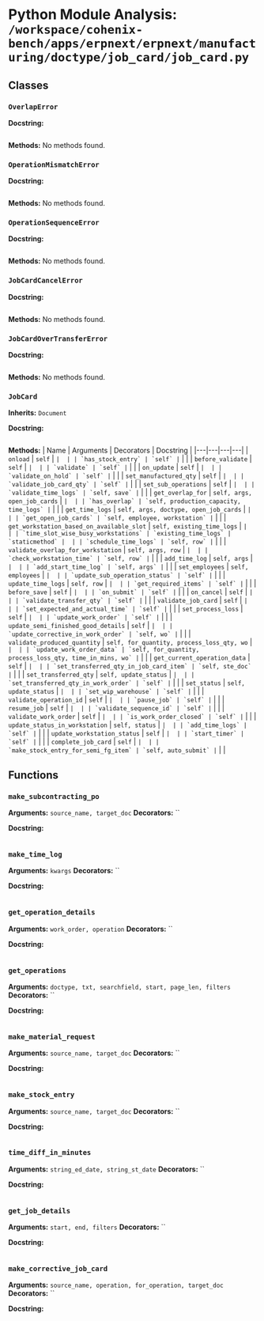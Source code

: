 # Python Module Analysis: `/workspace/cohenix-bench/apps/erpnext/erpnext/manufacturing/doctype/job_card/job_card.py`

## Classes

### `OverlapError`


**Docstring:**
```

```

**Methods:**
No methods found.

### `OperationMismatchError`


**Docstring:**
```

```

**Methods:**
No methods found.

### `OperationSequenceError`


**Docstring:**
```

```

**Methods:**
No methods found.

### `JobCardCancelError`


**Docstring:**
```

```

**Methods:**
No methods found.

### `JobCardOverTransferError`


**Docstring:**
```

```

**Methods:**
No methods found.

### `JobCard`
**Inherits:** `Document`


**Docstring:**
```

```

**Methods:**
| Name | Arguments | Decorators | Docstring |
|---|---|---|---|
| `onload` | `self` | `` |  |
| `has_stock_entry` | `self` | `` |  |
| `before_validate` | `self` | `` |  |
| `validate` | `self` | `` |  |
| `on_update` | `self` | `` |  |
| `validate_on_hold` | `self` | `` |  |
| `set_manufactured_qty` | `self` | `` |  |
| `validate_job_card_qty` | `self` | `` |  |
| `set_sub_operations` | `self` | `` |  |
| `validate_time_logs` | `self, save` | `` |  |
| `get_overlap_for` | `self, args, open_job_cards` | `` |  |
| `has_overlap` | `self, production_capacity, time_logs` | `` |  |
| `get_time_logs` | `self, args, doctype, open_job_cards` | `` |  |
| `get_open_job_cards` | `self, employee, workstation` | `` |  |
| `get_workstation_based_on_available_slot` | `self, existing_time_logs` | `` |  |
| `time_slot_wise_busy_workstations` | `existing_time_logs` | `staticmethod` |  |
| `schedule_time_logs` | `self, row` | `` |  |
| `validate_overlap_for_workstation` | `self, args, row` | `` |  |
| `check_workstation_time` | `self, row` | `` |  |
| `add_time_log` | `self, args` | `` |  |
| `add_start_time_log` | `self, args` | `` |  |
| `set_employees` | `self, employees` | `` |  |
| `update_sub_operation_status` | `self` | `` |  |
| `update_time_logs` | `self, row` | `` |  |
| `get_required_items` | `self` | `` |  |
| `before_save` | `self` | `` |  |
| `on_submit` | `self` | `` |  |
| `on_cancel` | `self` | `` |  |
| `validate_transfer_qty` | `self` | `` |  |
| `validate_job_card` | `self` | `` |  |
| `set_expected_and_actual_time` | `self` | `` |  |
| `set_process_loss` | `self` | `` |  |
| `update_work_order` | `self` | `` |  |
| `update_semi_finished_good_details` | `self` | `` |  |
| `update_corrective_in_work_order` | `self, wo` | `` |  |
| `validate_produced_quantity` | `self, for_quantity, process_loss_qty, wo` | `` |  |
| `update_work_order_data` | `self, for_quantity, process_loss_qty, time_in_mins, wo` | `` |  |
| `get_current_operation_data` | `self` | `` |  |
| `set_transferred_qty_in_job_card_item` | `self, ste_doc` | `` |  |
| `set_transferred_qty` | `self, update_status` | `` |  |
| `set_transferred_qty_in_work_order` | `self` | `` |  |
| `set_status` | `self, update_status` | `` |  |
| `set_wip_warehouse` | `self` | `` |  |
| `validate_operation_id` | `self` | `` |  |
| `pause_job` | `self` | `` |  |
| `resume_job` | `self` | `` |  |
| `validate_sequence_id` | `self` | `` |  |
| `validate_work_order` | `self` | `` |  |
| `is_work_order_closed` | `self` | `` |  |
| `update_status_in_workstation` | `self, status` | `` |  |
| `add_time_logs` | `self` | `` |  |
| `update_workstation_status` | `self` | `` |  |
| `start_timer` | `self` | `` |  |
| `complete_job_card` | `self` | `` |  |
| `make_stock_entry_for_semi_fg_item` | `self, auto_submit` | `` |  |





## Functions

### `make_subcontracting_po`
**Arguments:** `source_name, target_doc`
**Decorators:** ``

**Docstring:**
```

```
### `make_time_log`
**Arguments:** `kwargs`
**Decorators:** ``

**Docstring:**
```

```
### `get_operation_details`
**Arguments:** `work_order, operation`
**Decorators:** ``

**Docstring:**
```

```
### `get_operations`
**Arguments:** `doctype, txt, searchfield, start, page_len, filters`
**Decorators:** ``

**Docstring:**
```

```
### `make_material_request`
**Arguments:** `source_name, target_doc`
**Decorators:** ``

**Docstring:**
```

```
### `make_stock_entry`
**Arguments:** `source_name, target_doc`
**Decorators:** ``

**Docstring:**
```

```
### `time_diff_in_minutes`
**Arguments:** `string_ed_date, string_st_date`
**Decorators:** ``

**Docstring:**
```

```
### `get_job_details`
**Arguments:** `start, end, filters`
**Decorators:** ``

**Docstring:**
```

```
### `make_corrective_job_card`
**Arguments:** `source_name, operation, for_operation, target_doc`
**Decorators:** ``

**Docstring:**
```

```

